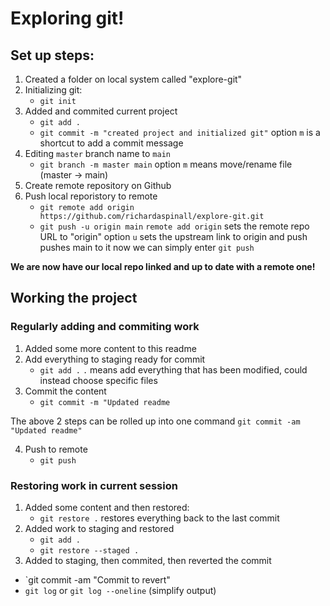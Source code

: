 # Exploring git!

## Set up steps:

1. Created a folder on local system called "explore-git"
2. Initializing git:
   - `git init`
3. Added and commited current project
   - `git add .`
   - `git commit -m "created project and initialized git"`
     option `m` is a shortcut to add a commit message
4. Editing `master` branch name to `main`
   - `git branch -m master main`
     option `m` means move/rename file (master -> main)
5. Create remote repository on Github
6. Push local reporistory to remote
   - `git remote add origin https://github.com/richardaspinall/explore-git.git`
   - `git push -u origin main`
     `remote add origin` sets the remote repo URL to "origin"
     option `u` sets the upstream link to origin and push pushes main to it
     now we can simply enter `git push`

**We are now have our local repo linked and up to date with a remote one!**

## Working the project

### Regularly adding and commiting work

1. Added some more content to this readme
2. Add everything to staging ready for commit
   - `git add .`
     `.` means add everything that has been modified, could instead choose specific files
3. Commit the content
   - `git commit -m "Updated readme`

The above 2 steps can be rolled up into one command `git commit -am "Updated readme"`

4. Push to remote
   - `git push`

### Restoring work in current session

1. Added some content and then restored:
   - `git restore .`
     restores everything back to the last commit
2. Added work to staging and restored
   - `git add .`
   - `git restore --staged .`
3. Added to staging, then commited, then reverted the commit

- `git commit -am "Commit to revert"
- `git log` or `git log --oneline` (simplify output)

